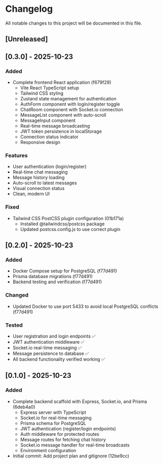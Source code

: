 # Changelog

All notable changes to this project will be documented in this file.

## [Unreleased]

## [0.3.0] - 2025-10-23

### Added
- Complete frontend React application (f679f29)
  - Vite React TypeScript setup
  - Tailwind CSS styling
  - Zustand state management for authentication
  - AuthForm component with login/register toggle
  - ChatRoom component with Socket.io connection
  - MessageList component with auto-scroll
  - MessageInput component
  - Real-time message broadcasting
  - JWT token persistence in localStorage
  - Connection status indicator
  - Responsive design

### Features
- User authentication (login/register)
- Real-time chat messaging
- Message history loading
- Auto-scroll to latest messages
- Visual connection status
- Clean, modern UI

### Fixed
- Tailwind CSS PostCSS plugin configuration (01b171a)
  - Installed @tailwindcss/postcss package
  - Updated postcss.config.js to use correct plugin

## [0.2.0] - 2025-10-23

### Added
- Docker Compose setup for PostgreSQL (f77d491)
- Prisma database migrations (f77d491)
- Backend testing and verification (f77d491)

### Changed
- Updated Docker to use port 5433 to avoid local PostgreSQL conflicts (f77d491)

### Tested
- User registration and login endpoints ✅
- JWT authentication middleware ✅
- Socket.io real-time messaging ✅
- Message persistence to database ✅
- All backend functionality verified working ✅

## [0.1.0] - 2025-10-23

### Added
- Complete backend scaffold with Express, Socket.io, and Prisma (6deb4a0)
  - Express server with TypeScript
  - Socket.io for real-time messaging
  - Prisma schema for PostgreSQL
  - JWT authentication (register/login endpoints)
  - Auth middleware for protected routes
  - Message routes for fetching chat history
  - Socket.io message handler for real-time broadcasts
  - Environment configuration
- Initial commit: Add project plan and gitignore (12be9cc)
